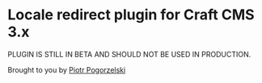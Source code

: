# Locale redirect plugin for Craft CMS 3.x

PLUGIN IS STILL IN BETA AND SHOULD NOT BE USED IN PRODUCTION.

Brought to you by [Piotr Pogorzelski](http://craftsnippets.com)
